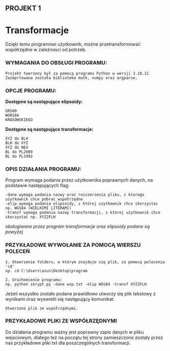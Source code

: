 
## PROJEKT 1
# Transformacje

Dzięki temu programowi użytkownik, możne przetransformować współrzędne w zależnosci od potrzeb.

### WYMAGANIA DO OBSŁUGI PROGRAMU:
```
Projekt tworzony był za pomocą programu Python w wersji 3.10.11
Zaimprtowana została biblioteka math, numpy oraz argparse.
```

### OPCJE PROGRAMU:
**Dostępne są następujące elipsoidy:**
```
GRS80
WGRS84
KRASOWSKIEGO
```

**Dostępne są następujące transformacje:**
```
XYZ do BLH
BLH do XYZ
XYZ do NEU
BL do PL2000
BL do PL1992
```

### OPIS DZIAŁANIA PROGRAMU:
Program wymaga podania przez użytkownika poprawnych danych, na podstawie następujących flag:
```
-dane wymaga podania nazwy oraz rozszerzenia pliku, z ktorego użytkownik chce pobrac wspołrzędne
-elip wymaga podania elipsoidy, z której uzytkownik chce skorzystac np. WGS84 (WIELKIMI LITERAMI) 
-transf wymaga podania nazwy transformacji, z której użytkownik chce skorzystać np. XYZ2FLH
```
*obsługiwane przez program transformacje oraz elipsoidy podane są powyżej*

### PRZYKŁADOWE WYWOŁANIE ZA POMOCĄ WIERSZU POLECEŃ
```
1. Otworzenie folderu, w którym znajduje się plik, za pomocą polecenia 'cd'
np. cd C:\Users\asus\Desktop\program

2. Uruchomienie programu:
np. python skrypt.py -dane wsp.txt -elip WGS84 -transf XYZ2FLH
```

Jeżeli wszystko zostało podane prawidłowo utworzy się plik tekstowy z wynikami oraz wyswietli się  następujący komunikat:

```
Utworzono plik ze wspołrzędnymi.
```

### PRZYKŁADOWE PLIKI ZE WSPÓŁRZĘDNYMI
Do działania programu ważny jest poprawny zapis danych w pliku wejsciowym, dlatego też na początu tej strony zamieszczone zostały przez nas przykładowe pliki txt dla poszczególnych transformacji. 











